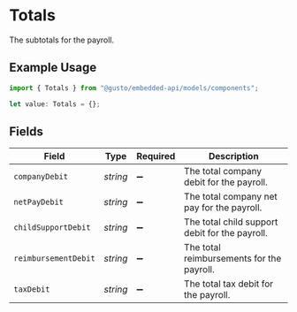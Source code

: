 # Totals

The subtotals for the payroll.

## Example Usage

```typescript
import { Totals } from "@gusto/embedded-api/models/components";

let value: Totals = {};
```

## Fields

| Field                                          | Type                                           | Required                                       | Description                                    |
| ---------------------------------------------- | ---------------------------------------------- | ---------------------------------------------- | ---------------------------------------------- |
| `companyDebit`                                 | *string*                                       | :heavy_minus_sign:                             | The total company debit for the payroll.       |
| `netPayDebit`                                  | *string*                                       | :heavy_minus_sign:                             | The total company net pay for the payroll.     |
| `childSupportDebit`                            | *string*                                       | :heavy_minus_sign:                             | The total child support debit for the payroll. |
| `reimbursementDebit`                           | *string*                                       | :heavy_minus_sign:                             | The total reimbursements for the payroll.      |
| `taxDebit`                                     | *string*                                       | :heavy_minus_sign:                             | The total tax debit for the payroll.           |